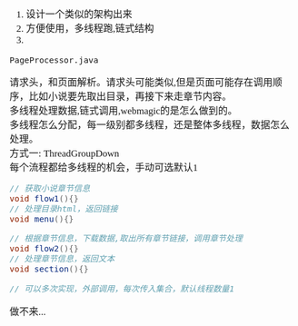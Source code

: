 <span  style="font-family: Simsun,serif; font-size: 17px; ">

1. 设计一个类似的架构出来
2. 方便使用，多线程跑,链式结构
3. 

~~~
PageProcessor.java
~~~
请求头，和页面解析。请求头可能类似,但是页面可能存在调用顺序，比如小说要先取出目录，再接下来走章节内容。   
多线程处理数据,链式调用,webmagic的是怎么做到的。     
多线程怎么分配，每一级别都多线程，还是整体多线程，数据怎么处理。   
方式一: ThreadGroupDown   
每个流程都给多线程的机会，手动可选默认1

~~~ java
// 获取小说章节信息
void flow1(){}
// 处理目录html，返回链接
void menu(){}

// 根据章节信息，下载数据,取出所有章节链接，调用章节处理
void flow2(){}
// 处理章节信息，返回文本
void section(){}

// 可以多次实现，外部调用，每次传入集合，默认线程数量1

~~~

做不来...




</span>